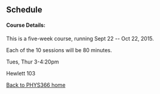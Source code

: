 ## Schedule

#### Course Details:
This is a five-week course, running Sept 22 -- Oct 22, 2015.

Each of the 10 sessions will be 80 minutes.

Tues, Thur 3-4:20pm

Hewlett 103


[Back to PHYS366 home](https://github.com/KIPAC/StatisticalMethods/blob/master/README.md)
